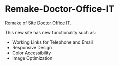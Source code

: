 # Remake-Doctor-Office-IT
Remake of Site <a href="[http://example.com/](https://doctorofficeit.com/)https://doctorofficeit.com/" target="_blank">Doctor Office IT</a>. 

This new site has new functionality such as:

- Working Links for Telephone and Email
- Responsive Design
- Color Accessibility
- Image Optimization
